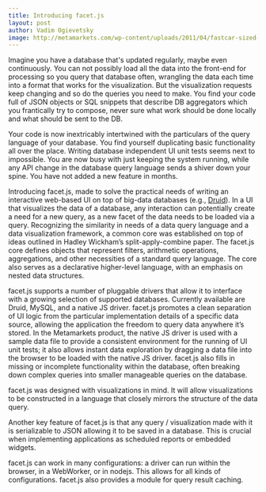 ```yaml
---
title: Introducing facet.js
layout: post
author: Vadim Ogievetsky
image: http://metamarkets.com/wp-content/uploads/2011/04/fastcar-sized-470x288.jpg
---
```


Imagine you have a database that's updated regularly, maybe even continuously.
You can not possibly load all the data into the front-end for processing so you query that database often,
wrangling the data each time into a format that works for the visualization.
But the visualization requests keep changing and so do the queries you need to make.
You find your code full of JSON objects or SQL snippets that describe DB aggregators which you frantically try to compose,
never sure what work should be done locally and what should be sent to the DB.

Your code is now inextricably intertwined with the particulars of the query language of your database.
You find yourself duplicating basic functionality all over the place.
Writing database independent UI unit tests seems next to impossible.
You are now busy with just keeping the system running, while any API change in the database query language sends a shiver down your spine.
You have not added a new feature in months.

Introducing facet.js, made to solve the practical needs of writing an interactive web-based UI on top of big-data databases (e.g., [Druid](druid.io)).
In a UI that visualizes the data of a database, any interaction can potentially create a need for a new query, as a new facet of the data needs to be loaded via a query.
Recognizing the similarity in needs of a data query language and a data visualization framework, a common core was established on top of ideas outlined in Hadley Wickham’s split-apply-combine paper.
The facet.js core defines objects that represent filters, arithmetic operations, aggregations, and other necessities of a standard query language. The core also serves as a declarative higher-level language, with an emphasis on nested data structures.

facet.js supports a number of pluggable drivers that allow it to interface with a growing selection of supported databases.
Currently available are Druid, MySQL, and a native JS driver.
facet.js promotes a clean separation of UI logic from the particular implementation details of a specific data source,
allowing the application the freedom to query data anywhere it’s stored. In the Metamarkets product,
the native JS driver is used with a sample data file to provide a consistent environment for the running of UI unit tests;
it also allows instant data exploration by dragging a data file into the browser to be loaded with the native JS driver.
facet.js also fills in missing or incomplete functionality within the database, often breaking down complex queries into smaller manageable queries on the database.

facet.js was designed with visualizations in mind.
It will allow visualizations to be constructed in a language that closely mirrors the structure of the data query.

Another key feature of facet.js is that any query / visualization made with it is serializable to JSON allowing it to be saved in a database.
This is crucial when implementing applications as scheduled reports or embedded widgets.

facet.js can work in many configurations: a driver can run within the browser, in a WebWorker, or in nodejs.
This allows for all kinds of configurations. facet.js also provides a module for query result caching.
